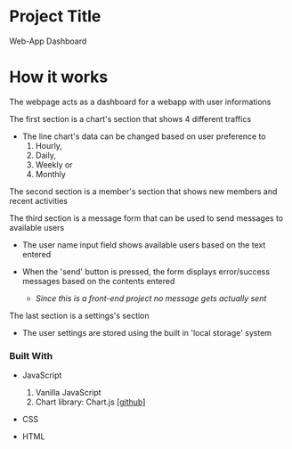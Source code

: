 # Project Title

Web-App Dashboard

# How it works

The webpage acts as a dashboard for a webapp with user informations

The first section is a chart's section that shows 4 different traffics

- The line chart's data can be changed based on user preference to
  1. Hourly,
  2. Daily,
  3. Weekly or
  4. Monthly

The second section is a member's section that shows new members and recent activities

The third section is a message form that can be used to send messages to available users

- The user name input field shows available users based on the text entered

- When the 'send' button is pressed, the form displays error/success messages based on the contents entered
  - _Since this is a front-end project no message gets actually sent_

The last section is a settings's section

- The user settings are stored using the built in 'local storage' system

### Built With

- JavaScript

  1. Vanilla JavaScript
  2. Chart library: Chart.js [[github]](https://github.com/chartjs/Chart.js)

- CSS

- HTML
